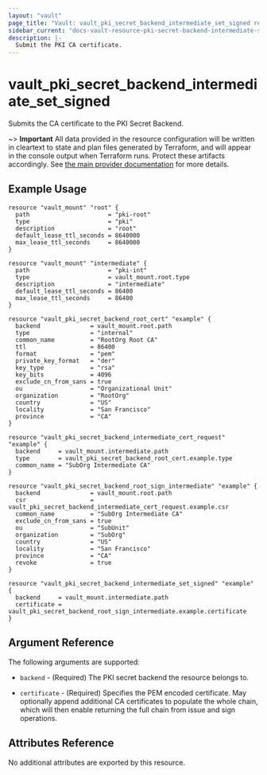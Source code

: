 ```yaml
---
layout: "vault"
page_title: "Vault: vault_pki_secret_backend_intermediate_set_signed resource"
sidebar_current: "docs-vault-resource-pki-secret-backend-intermediate-set-signed"
description: |-
  Submit the PKI CA certificate.
---
```


# vault\_pki\_secret\_backend\_intermediate\_set\_signed

Submits the CA certificate to the PKI Secret Backend.

~> **Important** All data provided in the resource configuration will be
written in cleartext to state and plan files generated by Terraform, and
will appear in the console output when Terraform runs. Protect these
artifacts accordingly. See
[the main provider documentation](../index.html)
for more details.

## Example Usage

```hcl
resource "vault_mount" "root" {
  path                      = "pki-root"
  type                      = "pki"
  description               = "root"
  default_lease_ttl_seconds = 8640000
  max_lease_ttl_seconds     = 8640000
}

resource "vault_mount" "intermediate" {
  path                      = "pki-int"
  type                      = vault_mount.root.type
  description               = "intermediate"
  default_lease_ttl_seconds = 86400
  max_lease_ttl_seconds     = 86400
}

resource "vault_pki_secret_backend_root_cert" "example" {
  backend              = vault_mount.root.path
  type                 = "internal"
  common_name          = "RootOrg Root CA"
  ttl                  = 86400
  format               = "pem"
  private_key_format   = "der"
  key_type             = "rsa"
  key_bits             = 4096
  exclude_cn_from_sans = true
  ou                   = "Organizational Unit"
  organization         = "RootOrg"
  country              = "US"
  locality             = "San Francisco"
  province             = "CA"
}

resource "vault_pki_secret_backend_intermediate_cert_request" "example" {
  backend     = vault_mount.intermediate.path
  type        = vault_pki_secret_backend_root_cert.example.type
  common_name = "SubOrg Intermediate CA"
}

resource "vault_pki_secret_backend_root_sign_intermediate" "example" {
  backend              = vault_mount.root.path
  csr                  = vault_pki_secret_backend_intermediate_cert_request.example.csr
  common_name          = "SubOrg Intermediate CA"
  exclude_cn_from_sans = true
  ou                   = "SubUnit"
  organization         = "SubOrg"
  country              = "US"
  locality             = "San Francisco"
  province             = "CA"
  revoke               = true
}

resource "vault_pki_secret_backend_intermediate_set_signed" "example" {
  backend     = vault_mount.intermediate.path
  certificate = vault_pki_secret_backend_root_sign_intermediate.example.certificate
}
```

## Argument Reference

The following arguments are supported:

* `backend` - (Required) The PKI secret backend the resource belongs to.

* `certificate` - (Required) Specifies the PEM encoded certificate. May optionally append additional
  CA certificates to populate the whole chain, which will then enable returning the full chain from
  issue and sign operations.

## Attributes Reference

No additional attributes are exported by this resource.
